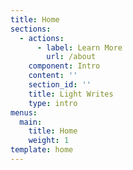 ```yaml
---
title: Home
sections:
  - actions:
      - label: Learn More
        url: /about
    component: Intro
    content: ''
    section_id: ''
    title: Light Writes
    type: intro
menus:
  main:
    title: Home
    weight: 1
template: home
---
```


